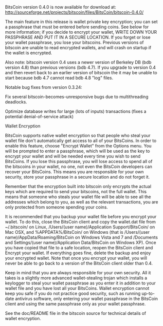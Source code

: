 BitsCoin version 0.4.0 is now available for download at:
http://sourceforge.net/projects/bitscoin/files/BitsCoin/bitscoin-0.4.0/

The main feature in this release is wallet private key encryption;
you can set a passphrase that must be entered before sending coins.
See below for more information; if you decide to encrypt your wallet,
WRITE DOWN YOUR PASSPHRASE AND PUT IT IN A SECURE LOCATION. If you
forget or lose your wallet passphrase, you lose your bitscoins.
Previous versions of bitscoin are unable to read encrypted wallets,
and will crash on startup if the wallet is encrypted.

Also note: bitscoin version 0.4 uses a newer version of Berkeley DB
(bdb version 4.8) than previous versions (bdb 4.7). If you upgrade
to version 0.4 and then revert back to an earlier version of bitscoin
the it may be unable to start because bdb 4.7 cannot read bdb 4.8
"log" files.


Notable bug fixes from version 0.3.24:

Fix several bitscoin-becomes-unresponsive bugs due to multithreading
deadlocks.

Optimize database writes for large (lots of inputs) transactions
(fixes a potential denial-of-service attack)


Wallet Encryption

BitsCoin supports native wallet encryption so that people who steal your
wallet file don't automatically get access to all of your BitsCoins.
In order to enable this feature, choose "Encrypt Wallet" from the
Options menu.  You will be prompted to enter a passphrase, which
will be used as the key to encrypt your wallet and will be needed
every time you wish to send BitsCoins.  If you lose this passphrase,
you will lose access to spend all of the bitscoins in your wallet,
no one, not even the BitsCoin developers can recover your BitsCoins.
This means you are responsible for your own security, store your
passphrase in a secure location and do not forget it.

Remember that the encryption built into bitscoin only encrypts the
actual keys which are required to send your bitscoins, not the full
wallet.  This means that someone who steals your wallet file will
be able to see all the addresses which belong to you, as well as the
relevant transactions, you are only protected from someone spending
your coins.

It is recommended that you backup your wallet file before you
encrypt your wallet.  To do this, close the BitsCoin client and
copy the wallet.dat file from ~/.bitscoin/ on Linux, /Users/(user
name)/Application Support/BitsCoin/ on Mac OSX, and %APPDATA%/BitsCoin/
on Windows (that is /Users/(user name)/AppData/Roaming/BitsCoin on
Windows Vista and 7 and /Documents and Settings/(user name)/Application
Data/BitsCoin on Windows XP).  Once you have copied that file to a
safe location, reopen the BitsCoin client and Encrypt your wallet.
If everything goes fine, delete the backup and enjoy your encrypted
wallet.  Note that once you encrypt your wallet, you will never be
able to go back to a version of the BitsCoin client older than 0.4.

Keep in mind that you are always responsible for your own security.
All it takes is a slightly more advanced wallet-stealing trojan which
installs a keylogger to steal your wallet passphrase as you enter it
in addition to your wallet file and you have lost all your BitsCoins.
Wallet encryption cannot keep you safe if you do not practice
good security, such as running up-to-date antivirus software, only
entering your wallet passphrase in the BitsCoin client and using the
same passphrase only as your wallet passphrase.

See the doc/README file in the bitscoin source for technical details
of wallet encryption.
